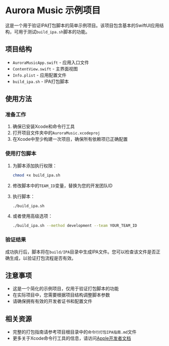 # Aurora Music 示例项目

这是一个用于验证IPA打包脚本的简单示例项目。该项目包含基本的SwiftUI应用结构，可用于测试`build_ipa.sh`脚本的功能。

## 项目结构

- `AuroraMusicApp.swift` - 应用入口文件
- `ContentView.swift` - 主界面视图
- `Info.plist` - 应用配置文件
- `build_ipa.sh` - IPA打包脚本

## 使用方法

### 准备工作

1. 确保已安装Xcode和命令行工具
2. 打开项目文件夹中的`AuroraMusic.xcodeproj`
3. 在Xcode中至少构建一次项目，确保所有依赖项已正确配置

### 使用打包脚本

1. 为脚本添加执行权限：
   ```bash
   chmod +x build_ipa.sh
   ```

2. 修改脚本中的`TEAM_ID`变量，替换为您的开发团队ID

3. 执行脚本：
   ```bash
   ./build_ipa.sh
   ```

4. 或者使用高级选项：
   ```bash
   ./build_ipa.sh --method development --team YOUR_TEAM_ID
   ```

### 验证结果

成功执行后，脚本将在`build/IPA`目录中生成IPA文件。您可以检查该文件是否正确生成，以验证打包流程是否有效。

## 注意事项

- 这是一个简化的示例项目，仅用于验证打包脚本的功能
- 在实际项目中，您需要根据项目结构调整脚本参数
- 请确保拥有有效的开发者证书和配置文件

## 相关资源

- 完整的打包指南请参考项目根目录中的`命令行打包IPA指南.md`文件
- 更多关于Xcode命令行工具的信息，请访问[Apple开发者文档](https://developer.apple.com/library/archive/technotes/tn2339/_index.html)